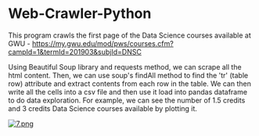 # Web-Crawler-Python
This program crawls the first page of the Data Science courses available at GWU - https://my.gwu.edu/mod/pws/courses.cfm?campId=1&termId=201903&subjId=DNSC

Using Beautiful Soup library and requests method, we can scrape all the html content. Then, we can use soup's findAll method to find the 'tr' (table row) attribute and extract contents from each row in the table. We can then write all the cells into a csv file and then use it load into pandas dataframe to do data exploration. For example, we can see the number of 1.5 credits and 3 credits Data Science courses available by plotting it.

[![7.png](https://i.postimg.cc/PJL2mZGV/7.png)](https://postimg.cc/q6TsrNv2)


